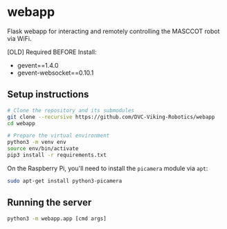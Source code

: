 # webapp
Flask webapp for interacting and remotely controlling the MASCCOT robot via WiFi.

[OLD] Required BEFORE Install:
* gevent==1.4.0
* gevent-websocket==0.10.1

## Setup instructions
```bash
# Clone the repository and its submodules
git clone --recursive https://github.com/DVC-Viking-Robotics/webapp
cd webapp

# Prepare the virtual environment
python3 -m venv env
source env/bin/activate
pip3 install -r requirements.txt
```

On the Raspberry Pi, you'll need to install the `picamera` module via `apt`:
```bash
sudo apt-get install python3-picamera
```

## Running the server
```bash
python3 -m webapp.app [cmd args]
```